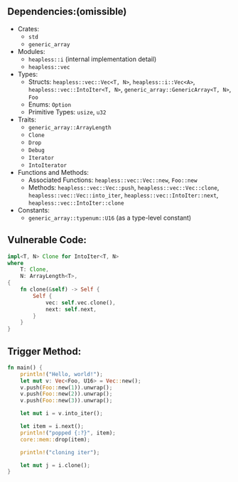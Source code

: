 ## Dependencies:(omissible)
- Crates:
  - `std`
  - `generic_array`
- Modules:
  - `heapless::i` (internal implementation detail)
  - `heapless::vec`
- Types:
  - Structs: `heapless::vec::Vec<T, N>`, `heapless::i::Vec<A>`, `heapless::vec::IntoIter<T, N>`, `generic_array::GenericArray<T, N>`, `Foo`
  - Enums: `Option`
  - Primitive Types: `usize`, `u32`
- Traits:
  - `generic_array::ArrayLength`
  - `Clone`
  - `Drop`
  - `Debug`
  - `Iterator`
  - `IntoIterator`
- Functions and Methods:
  - Associated Functions: `heapless::vec::Vec::new`, `Foo::new`
  - Methods: `heapless::vec::Vec::push`, `heapless::vec::Vec::clone`, `heapless::vec::Vec::into_iter`, `heapless::vec::IntoIter::next`, `heapless::vec::IntoIter::clone`
- Constants:
  - `generic_array::typenum::U16` (as a type-level constant)

## Vulnerable Code:
```rust
impl<T, N> Clone for IntoIter<T, N>
where
    T: Clone,
    N: ArrayLength<T>,
{
    fn clone(&self) -> Self {
        Self {
            vec: self.vec.clone(),
            next: self.next,
        }
    }
}
```

## Trigger Method:
```rust
fn main() {
    println!("Hello, world!");
    let mut v: Vec<Foo, U16> = Vec::new();
    v.push(Foo::new(1)).unwrap();
    v.push(Foo::new(2)).unwrap();
    v.push(Foo::new(3)).unwrap();

    let mut i = v.into_iter();

    let item = i.next();
    println!("popped {:?}", item);
    core::mem::drop(item);

    println!("cloning iter");

    let mut j = i.clone();
}
```